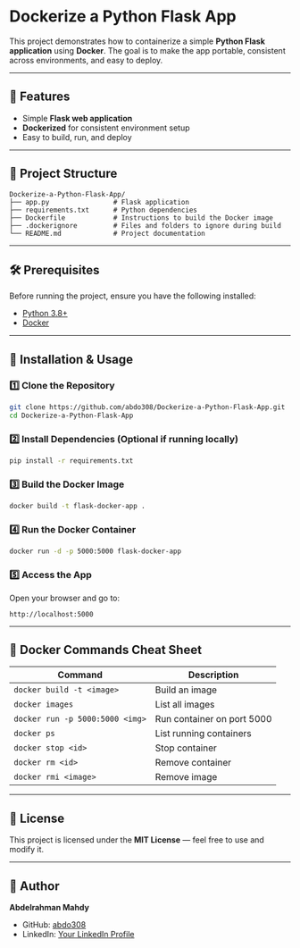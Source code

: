 # Dockerize a Python Flask App

This project demonstrates how to containerize a simple **Python Flask application** using **Docker**. The goal is to make the app portable, consistent across environments, and easy to deploy.

---

## 🚀 Features
- Simple **Flask web application**
- **Dockerized** for consistent environment setup
- Easy to build, run, and deploy

---

## 📂 Project Structure
```
Dockerize-a-Python-Flask-App/
├── app.py                # Flask application
├── requirements.txt      # Python dependencies
├── Dockerfile            # Instructions to build the Docker image
├── .dockerignore         # Files and folders to ignore during build
└── README.md             # Project documentation
```

---

## 🛠️ Prerequisites
Before running the project, ensure you have the following installed:

- [Python 3.8+](https://www.python.org/downloads/)
- [Docker](https://www.docker.com/)

---

## 📌 Installation & Usage

### 1️⃣ Clone the Repository
```bash
git clone https://github.com/abdo308/Dockerize-a-Python-Flask-App.git
cd Dockerize-a-Python-Flask-App
```

### 2️⃣ Install Dependencies (Optional if running locally)
```bash
pip install -r requirements.txt
```

### 3️⃣ Build the Docker Image
```bash
docker build -t flask-docker-app .
```

### 4️⃣ Run the Docker Container
```bash
docker run -d -p 5000:5000 flask-docker-app
```

### 5️⃣ Access the App
Open your browser and go to:
```
http://localhost:5000
```

---

## 🐳 Docker Commands Cheat Sheet

| Command                           | Description                            |
| -------------------------------- | ------------------------------------- |
| `docker build -t <image>`        | Build an image                        |
| `docker images`                 | List all images                      |
| `docker run -p 5000:5000 <img>` | Run container on port 5000           |
| `docker ps`                     | List running containers             |
| `docker stop <id>`              | Stop container                      |
| `docker rm <id>`                | Remove container                    |
| `docker rmi <image>`            | Remove image                        |

---

## 📜 License
This project is licensed under the **MIT License** — feel free to use and modify it.

---

## 👤 Author
**Abdelrahman Mahdy**  
- GitHub: [abdo308](https://github.com/abdo308)
- LinkedIn: [Your LinkedIn Profile]()
